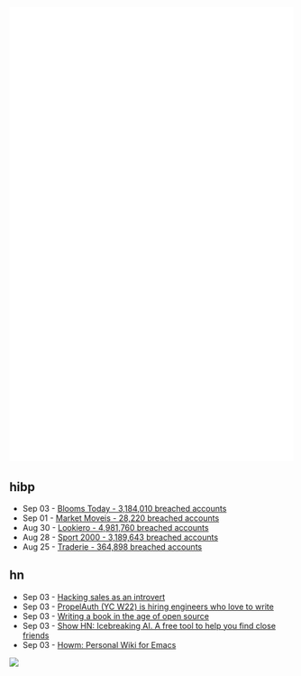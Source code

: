 ![Metrics](https://raw.githubusercontent.com/phixion/phixion/master/metrics.svg)

## hibp

<!--
for https://github.com/phixion/phixion/blob/main/.github/workflows/feeds.yml
-->
<!--START_SECTION:haveibeenpwnd-->
- Sep 03 - [Blooms Today - 3,184,010 breached accounts](https://haveibeenpwned.com/PwnedWebsites#BloomsToday)
- Sep 01 - [Market Moveis - 28,220 breached accounts](https://haveibeenpwned.com/PwnedWebsites#MarketMoveis)
- Aug 30 - [Lookiero - 4,981,760 breached accounts](https://haveibeenpwned.com/PwnedWebsites#Lookiero)
- Aug 28 - [Sport 2000 - 3,189,643 breached accounts](https://haveibeenpwned.com/PwnedWebsites#Sport2000)
- Aug 25 - [Traderie - 364,898 breached accounts](https://haveibeenpwned.com/PwnedWebsites#Traderie)
<!--END_SECTION:haveibeenpwnd-->

## hn

<!--
for https://github.com/phixion/phixion/blob/main/.github/workflows/feeds.yml
-->
<!--START_SECTION:hn-->
- Sep 03 - [Hacking sales as an introvert](https://shwin.co/blog/hacking-sales-as-an-introvert)
- Sep 03 - [PropelAuth (YC W22) is hiring engineers who love to write](https://www.ycombinator.com/companies/propelauth/jobs/pLMnFlZ-technical-content-creator)
- Sep 03 - [Writing a book in the age of open source](https://blog.incrementalforgetting.tech/p/sculpting-a-book-the-chisel)
- Sep 03 - [Show HN: Icebreaking AI. A free tool to help you find close friends](https://www.icebreakinglab.com)
- Sep 03 - [Howm: Personal Wiki for Emacs](https://github.com/Emacs101/howm-manual)
<!--END_SECTION:hn-->

<!--
for https://yhype.me
-->
![](https://hit.yhype.me/github/profile?user_id=13013670)
